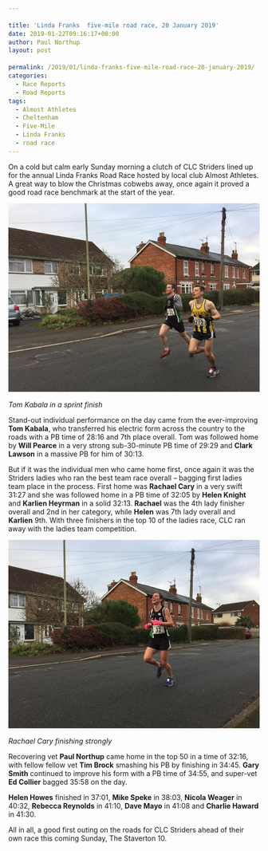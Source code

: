 ```yaml
---

title: 'Linda Franks  five-mile road race, 20 January 2019'
date: 2019-01-22T09:16:17+00:00
author: Paul Northup
layout: post

permalink: /2019/01/linda-franks-five-mile-road-race-20-january-2019/
categories:
  - Race Reports
  - Road Reports
tags:
  - Almost Athletes
  - Cheltenham
  - Five-Mile
  - Linda Franks
  - road race
---
```

On a cold but calm early Sunday morning a clutch of CLC Striders lined up for the annual Linda Franks Road Race hosted by local club Almost Athletes. A great way to blow the Christmas cobwebs away, once again it proved a good road race benchmark at the start of the year.

<img src="/images/2019/01/Tom-Kabala-Linda-Franks-2019.jpg" alt="Tom Kabala in a sprint finish"/>

_Tom Kabala in a sprint finish_ 

Stand-out individual performance on the day came from the ever-improving **Tom Kabala**, who transferred his electric form across the country to the roads with a PB time of 28:16 and 7th place overall. Tom was followed home by **Will Pearce** in a very strong sub-30-minute PB time of 29:29 and **Clark Lawson** in a massive PB for him of 30:13.

But if it was the individual men who came home first, once again it was the Striders ladies who ran the best team race overall – bagging first ladies team place in the process. First home was **Rachael Cary** in a very swift 31:27 and she was followed home in a PB time of 32:05 by **Helen Knight** and **Karlien Heyrman** in a solid 32:13. **Rachael** was the 4th lady finisher overall and 2nd in her category, while **Helen** was 7th lady overall and **Karlien** 9th. With three finishers in the top 10 of the ladies race, CLC ran away with the ladies team competition.

<img src="/images/2019/01/Rachael-Linda-Franks-2019.jpg" alt="Rachael Cary finishing strongly"/>

_Rachael Cary finishing strongly_ 

Recovering vet **Paul Northup** came home in the top 50 in a time of 32:16, with fellow fellow vet **Tim Brock** smashing his PB by finishing in 34:45. **Gary Smith** continued to improve his form with a PB time of 34:55, and super-vet **Ed Collier** bagged 35:58 on the day.

**Helen Howes** finished in 37:01, **Mike Speke** in 38:03, **Nicola Weager** in 40:32, **Rebecca Reynolds** in 41:10, **Dave Mayo** in 41:08 and **Charlie Haward** in 41:30.

All in all, a good first outing on the roads for CLC Striders ahead of their own race this coming Sunday, The Staverton 10.
